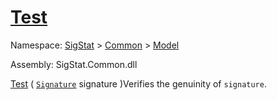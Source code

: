 # [Test](./Verifier-100664117.md)

Namespace: [SigStat]() > [Common](./../../README.md) > [Model](./../README.md)

Assembly: SigStat.Common.dll

[Test](./Verifier-100664117.md) ( [`Signature`](./../../Signature.md) signature )Verifies the genuinity of `signature`.
